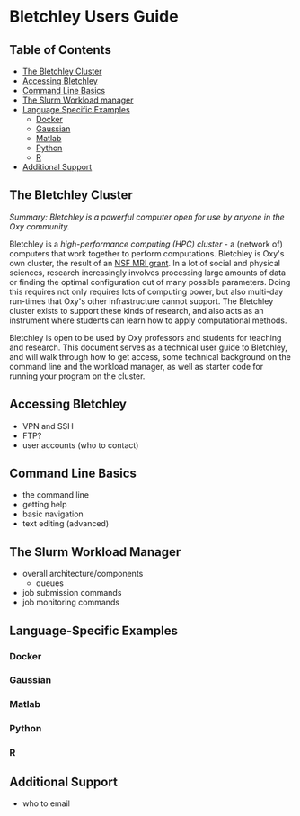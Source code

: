 # Bletchley Users Guide

## Table of Contents

* [The Bletchley Cluster](#the-bletchley-cluster)
* [Accessing Bletchley](#accessing-bletchley)
* [Command Line Basics](#command-line-basics)
* [The Slurm Workload manager](#the-slurm-workload-manager)
* [Language Specific Examples](#language-specific-examples)
    * [Docker](#docker)
    * [Gaussian](#gaussian)
    * [Matlab](#matlab)
    * [Python](#python)
    * [R](#r)
* [Additional Support](#additional-support)

## The Bletchley Cluster

*Summary: Bletchley is a powerful computer open for use by anyone in the Oxy community.*

Bletchley is a *high-performance computing (HPC) cluster* - a (network of) computers that work together to perform computations. Bletchley is Oxy's own cluster, the result of an [NSF MRI grant](https://www.nsf.gov/awardsearch/showAward?AWD_ID=1919771). In a lot of social and physical sciences, research increasingly involves processing large amounts of data or finding the optimal configuration out of many possible parameters. Doing this requires not only requires lots of computing power, but also multi-day run-times that Oxy's other infrastructure cannot support. The Bletchley cluster exists to support these kinds of research, and also acts as an instrument where students can learn how to apply computational methods.

Bletchley is open to be used by Oxy professors and students for teaching and research. This document serves as a technical user guide to Bletchley, and will walk through how to get access, some technical background on the command line and the workload manager, as well as starter code for running your program on the cluster.

<!--
* what is it? why?
* who can use it?
* what is available?
    * in terms of computing power and storage
    * in terms of hardware
* who to contact to start using it?
-->

## Accessing Bletchley

* VPN and SSH
* FTP?
* user accounts (who to contact)

## Command Line Basics

* the command line
* getting help
* basic navigation
* text editing (advanced)

## The Slurm Workload Manager

* overall architecture/components
    * queues
* job submission commands
* job monitoring commands

## Language-Specific Examples

### Docker

### Gaussian

### Matlab

### Python

### R

## Additional Support

* who to email
